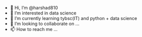 - 👋 Hi, I’m @harshad810
- 👀 I’m interested in data science
- 🌱 I’m currently learning tybsc(IT) and python + data science
- 💞️ I’m looking to collaborate on ...
- 📫 How to reach me ...

<!---
harshad810/harshad810 is a ✨ special ✨ repository because its `README.md` (this file) appears on your GitHub profile.
You can click the Preview link to take a look at your changes.
--->
